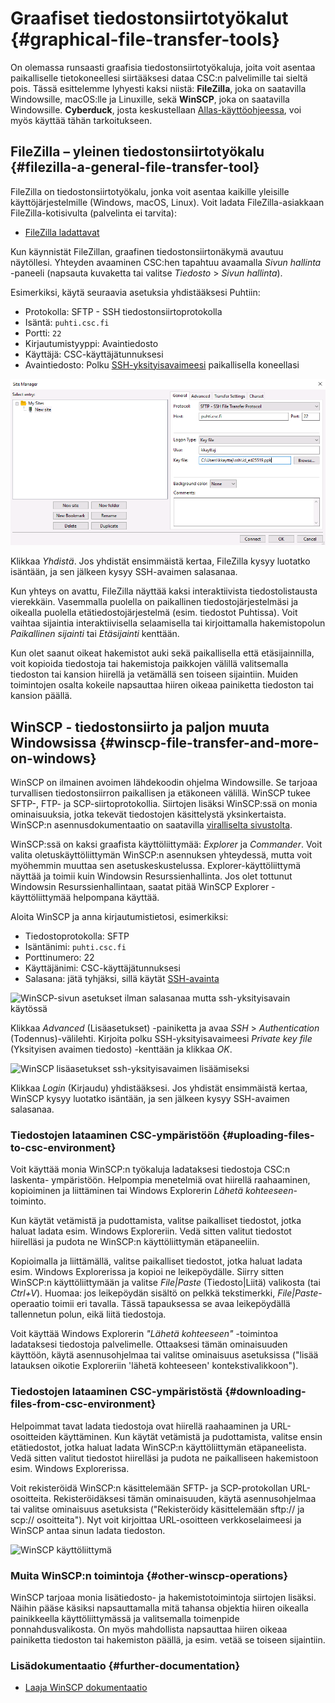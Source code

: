 
# Graafiset tiedostonsiirtotyökalut {#graphical-file-transfer-tools}

On olemassa runsaasti graafisia tiedostonsiirtotyökaluja, joita voit asentaa
paikalliselle tietokoneellesi siirtääksesi dataa CSC:n palvelimille tai sieltä pois.
Tässä esittelemme lyhyesti kaksi niistä: **FileZilla**, joka on saatavilla Windowsille,
macOS:lle ja Linuxille, sekä **WinSCP**, joka on saatavilla Windowsille. **Cyberduck**,
josta keskustellaan [Allas-käyttöohjeessa](../Allas/using_allas/cyberduck.md), voi myös
käyttää tähän tarkoitukseen.

## FileZilla – yleinen tiedostonsiirtotyökalu {#filezilla-a-general-file-transfer-tool}

FileZilla on tiedostonsiirtotyökalu, jonka voit asentaa kaikille yleisille käyttöjärjestelmille
(Windows, macOS, Linux). Voit ladata FileZilla-asiakkaan FileZilla-kotisivulta
(palvelinta ei tarvita):

- [FileZilla ladattavat](https://filezilla-project.org/download.php?show_all=1)

Kun käynnistät FileZillan, graafinen tiedostonsiirtonäkymä avautuu näytöllesi.
Yhteyden avaaminen CSC:hen tapahtuu avaamalla _Sivun hallinta_ -paneeli
(napsauta kuvaketta tai valitse _Tiedosto_ > _Sivun hallinta_).

Esimerkiksi, käytä seuraavia asetuksia yhdistääksesi Puhtiin:

- Protokolla: SFTP - SSH tiedostonsiirtoprotokolla
- Isäntä: `puhti.csc.fi`
- Portti: `22`
- Kirjautumistyyppi: Avaintiedosto
- Käyttäjä: CSC-käyttäjätunnuksesi
- Avaintiedosto: Polku
  [SSH-yksityisavaimeesi](../../computing/connecting/ssh-keys.md) paikallisella
  koneellasi

![FileZilla käyttöliittymä](../../img/filezilla.png 'FileZilla käyttöliittymä')

Klikkaa _Yhdistä_. Jos yhdistät ensimmäistä kertaa, FileZilla kysyy luotatko isäntään,
ja sen jälkeen kysyy SSH-avaimen salasanaa.

Kun yhteys on avattu, FileZilla näyttää kaksi interaktiivista tiedostolistausta
vierekkäin. Vasemmalla puolella on paikallinen tiedostojärjestelmäsi ja oikealla puolella
etätiedostojärjestelmä (esim. tiedostot Puhtissa). Voit vaihtaa sijaintia interaktiivisella
selaamisella tai kirjoittamalla hakemistopolun _Paikallinen sijainti_ tai _Etäsijainti_
kenttään.

Kun olet saanut oikeat hakemistot auki sekä paikallisella että etäsijainnilla, voit kopioida
tiedostoja tai hakemistoja paikkojen välillä valitsemalla tiedoston tai kansion hiirellä ja
vetämällä sen toiseen sijaintiin. Muiden toimintojen osalta kokeile napsauttaa hiiren
oikeaa painiketta tiedoston tai kansion päällä.

## WinSCP - tiedostonsiirto ja paljon muuta Windowsissa {#winscp-file-transfer-and-more-on-windows}

WinSCP on ilmainen avoimen lähdekoodin ohjelma Windowsille. Se tarjoaa turvallisen
tiedostonsiirron paikallisen ja etäkoneen välillä. WinSCP tukee SFTP-, FTP- ja SCP-siirtoprotokollia.
Siirtojen lisäksi WinSCP:ssä on monia ominaisuuksia, jotka tekevät tiedostojen
käsittelystä yksinkertaista. WinSCP:n asennusdokumentaatio on saatavilla
[viralliselta sivustolta](https://winscp.net/eng/docs/installation).

WinSCP:ssä on kaksi graafista käyttöliittymää: _Explorer_ ja _Commander_.
Voit valita oletuskäyttöliittymän WinSCP:n asennuksen yhteydessä, mutta voit
myöhemmin muuttaa sen asetuskeskustelussa. Explorer-käyttöliittymä näyttää ja
toimii kuin Windowsin Resurssienhallinta. Jos olet tottunut Windowsin
Resurssienhallintaan, saatat pitää WinSCP Explorer -käyttöliittymää helpompana käyttää.

Aloita WinSCP ja anna kirjautumistietosi, esimerkiksi:

- Tiedostoprotokolla: SFTP
- Isäntänimi: `puhti.csc.fi`
- Porttinumero: 22
- Käyttäjänimi: CSC-käyttäjätunnuksesi
- Salasana: jätä tyhjäksi, sillä käytät
  [SSH-avainta](../../computing/connecting/ssh-keys.md)

![WinSCP-sivun asetukset ilman salasanaa mutta ssh-yksityisavain käytössä](https://a3s.fi/docs-files/winscp-ssh-key-add-1.png 'Ei salasanaa WinSCP:lle')

Klikkaa _Advanced_ (Lisäasetukset) -painiketta ja avaa _SSH_ > _Authentication_
(Todennus)-välilehti. Kirjoita polku SSH-yksityisavaimeesi _Private key file_
(Yksityisen avaimen tiedosto) -kenttään ja klikkaa _OK_.

![WinSCP lisäasetukset ssh-yksityisavaimen lisäämiseksi](https://a3s.fi/docs-files/winscp-ssh-key-add.png 'Lisää SSH-avain WinSCP:hen')

Klikkaa _Login_ (Kirjaudu) yhdistääksesi. Jos yhdistät ensimmäistä kertaa, WinSCP
kysyy luotatko isäntään, ja sen jälkeen kysyy SSH-avaimen salasanaa.

### Tiedostojen lataaminen CSC-ympäristöön {#uploading-files-to-csc-environment}

Voit käyttää monia WinSCP:n työkaluja ladataksesi tiedostoja CSC:n laskenta-
ympäristöön. Helpompia menetelmiä ovat hiirellä raahaaminen, kopioiminen ja
liittäminen tai Windows Explorerin _Lähetä kohteeseen_-toiminto.

Kun käytät vetämistä ja pudottamista, valitse paikalliset tiedostot, jotka
haluat ladata esim. Windows Exploreriin. Vedä sitten valitut tiedostot hiirelläsi
ja pudota ne WinSCP:n käyttöliittymän etäpaneeliin.

Kopioimalla ja liittämällä, valitse paikalliset tiedostot, jotka
haluat ladata esim. Windows Explorerissa ja kopioi ne leikepöydälle.
Siirry sitten WinSCP:n käyttöliittymään ja valitse _File|Paste_ (Tiedosto|Liitä)
valikosta (tai _Ctrl+V_). Huomaa: jos leikepöydän sisältö on pelkkä tekstimerkki,
_File|Paste_-operaatio toimii eri tavalla. Tässä tapauksessa se avaa
leikepöydällä tallennetun polun, eikä liitä tiedostoja.

Voit käyttää Windows Explorerin _"Lähetä kohteeseen"_ -toimintoa ladataksesi
tiedostoja palvelimelle. Ottaaksesi tämän ominaisuuden käyttöön, käytä asennusohjelmaa
tai valitse ominaisuus asetuksissa ("lisää latauksen oikotie Exploreriin 'lähetä
kohteeseen' kontekstivalikkoon").

### Tiedostojen lataaminen CSC-ympäristöstä {#downloading-files-from-csc-environment}

Helpoimmat tavat ladata tiedostoja ovat hiirellä raahaaminen ja URL-osoitteiden
käyttäminen. Kun käytät vetämistä ja pudottamista, valitse ensin etätiedostot,
jotka haluat ladata WinSCP:n käyttöliittymän etäpaneelista. Vedä sitten
valitut tiedostot hiirelläsi ja pudota ne paikalliseen hakemistoon esim.
Windows Explorerissa.

Voit rekisteröidä WinSCP:n käsittelemään SFTP- ja SCP-protokollan URL-osoitteita.
Rekisteröidäksesi tämän ominaisuuden, käytä asennusohjelmaa tai valitse ominaisuus
asetuksista ("Rekisteröidy käsittelemään sftp:// ja scp:// osoitteita"). Nyt voit
kirjoittaa URL-osoitteen verkkoselaimeesi ja WinSCP antaa sinun ladata tiedoston.

![WinSCP käyttöliittymä](/img/Winscp2.jpg 'WinSCP käyttöliittymä')

### Muita WinSCP:n toimintoja {#other-winscp-operations}

WinSCP tarjoaa monia lisätiedosto- ja hakemistotoimintoja siirtojen
lisäksi. Näihin pääse käsiksi napsauttamalla mitä tahansa objektia hiiren
oikealla painikkeella käyttöliittymässä ja valitsemalla toimenpide
ponnahdusvalikosta. On myös mahdollista napsauttaa hiiren oikeaa painiketta
tiedoston tai hakemiston päällä, ja esim. vetää se toiseen sijaintiin.

### Lisädokumentaatio {#further-documentation}

- [Laaja WinSCP dokumentaatio](https://winscp.net/eng/docs/start)

